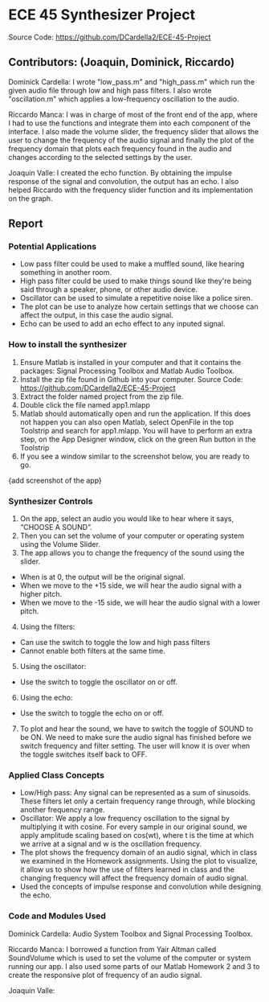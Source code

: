 # ECE 45 Synthesizer Project 

Source Code: https://github.com/DCardella2/ECE-45-Project

## Contributors: (Joaquin, Dominick, Riccardo)
Dominick Cardella: I wrote "low_pass.m" and "high_pass.m" which run the given audio file through low and high pass filters. I also wrote "oscillation.m" which applies a low-frequency oscillation to the audio. 

Riccardo Manca: I was in charge of most of the front end of the app, where I had to use the functions and integrate them into each component of the interface. I also made the volume slider, the frequency slider that allows the user to change the frequency of the audio signal and finally the plot of the frequency domain that plots each frequency found in the audio and changes according to the selected settings by the user.

Joaquin Valle: I created the echo function. By obtaining the impulse response of the signal and convolution, the output has an echo. I also helped Riccardo with the frequency slider function and its implementation on the graph. 

## Report

### Potential Applications
- Low pass filter could be used to make a muffled sound, like hearing something in another room.
- High pass filter could be used to make things sound like they're being said through a speaker, phone, or other audio device.
- Oscillator can be used to simulate a repetitive noise like a police siren.
- The plot can be use to analyze how certain settings that we choose can affect the output, in this case the audio signal.
- Echo can be used to add an echo effect to any inputed signal.

### How to install the synthesizer
1. Ensure Matlab is installed in your computer and that it contains the packages: Signal Processing Toolbox and Matlab Audio Toolbox.
2. Install the zip file found in Github into your computer. Source Code: https://github.com/DCardella2/ECE-45-Project
3. Extract the folder named project from the zip file.
4. Double click the file named app1.mlapp
5. Matlab should automatically open and run the application. If this does not happen you can also open Matlab, select OpenFile in the top Toolstrip and search for app1.mlapp. You will have to perform an extra step, on the App Designer window, click on the green Run button in the Toolstrip
6. If you see a window similar to the screenshot below, you are ready to go.

{add screenshot of the app}

### Synthesizer Controls
1. On the app, select an audio you would like to hear where it says, “CHOOSE A SOUND”.
2. Then you can set the volume of your computer or operating system using the Volume Slider.
3. The app allows you to change the frequency of the sound using the slider.
  * When is at 0, the output will be the original signal.
  * When we move to the +15 side, we will hear the audio signal with a higher pitch.
  * When we move to the -15 side, we will hear the audio signal with a lower pitch.
4. Using the filters: 
  * Can use the switch to toggle the low and high pass filters
  * Cannot enable both filters at the same time.
5. Using the oscillator: 
  * Use the switch to toggle the oscillator on or off.
6. Using the echo:
  * Use the switch to toggle the echo on or off.
7. To plot and hear the sound, we have to switch the toggle of SOUND to be ON. We need to make sure the audio signal has finished before we switch frequency and filter setting. The user will know it is over when the toggle switches itself back to OFF.

### Applied Class Concepts
- Low/High pass: Any signal can be represented as a sum of sinusoids. These filters let only a certain frequency range through, while blocking another frequency range.
- Oscillator: We apply a low frequency oscillation to the signal by multiplying it with cosine. For every sample in our original sound, we apply amplitude scaling based on cos(wt), where t is the time at which we arrive at a signal and w is the oscillation frequency.
- The plot shows the frequency domain of an audio signal, which in class we examined in the Homework assignments. Using the plot to visualize, it allow us to show how the use of filters learned in class and the changing frequency will affect the frequency domain of audio signal.
- Used the concepts of impulse response and convolution while designing the echo.

### Code and Modules Used
Dominick Cardella: Audio System Toolbox and Signal Processing Toolbox.

Riccardo Manca: I borrowed a function from Yair Altman called SoundVolume which is used to set the volume of the computer or system running our app. I also used some parts of our Matlab Homework 2 and 3 to create the responsive plot of frequency of an audio signal.

Joaquin Valle:
